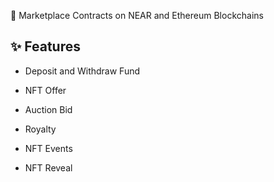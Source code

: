 
🧧 Marketplace Contracts on NEAR and Ethereum Blockchains

## ✨ Features

* Deposit and Withdraw Fund

* NFT Offer

* Auction Bid

* Royalty

* NFT Events

* NFT Reveal
